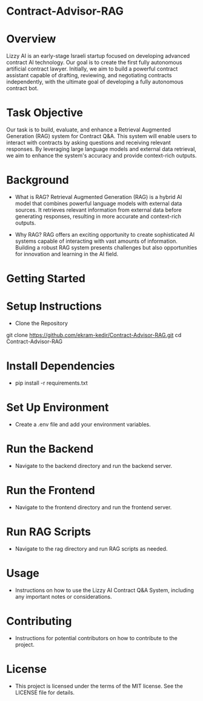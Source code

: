 # Contract-Advisor-RAG
# Overview

Lizzy AI is an early-stage Israeli startup focused on developing advanced contract AI technology. Our goal is to create the first fully autonomous artificial contract lawyer. Initially, we aim to build a powerful contract assistant capable of drafting, reviewing, and negotiating contracts independently, with the ultimate goal of developing a fully autonomous contract bot.

# Task Objective
Our task is to build, evaluate, and enhance a Retrieval Augmented Generation (RAG) system for Contract Q&A. This system will enable users to interact with contracts by asking questions and receiving relevant responses. By leveraging large language models and external data retrieval, we aim to enhance the system's accuracy and provide context-rich outputs.

# Background

- What is RAG?
Retrieval Augmented Generation (RAG) is a hybrid AI model that combines powerful language models with external data sources. It retrieves relevant information from external data before generating responses, resulting in more accurate and context-rich outputs.

- Why RAG?
RAG offers an exciting opportunity to create sophisticated AI systems capable of interacting with vast amounts of information. Building a robust RAG system presents challenges but also opportunities for innovation and learning in the AI field.

# Getting Started

# Setup Instructions

- Clone the Repository

git clone <https://github.com/ekram-kedir/Contract-Advisor-RAG.git>
cd Contract-Advisor-RAG

# Install Dependencies

- pip install -r requirements.txt

# Set Up Environment

- Create a .env file and add your environment variables.

# Run the Backend

- Navigate to the backend directory and run the backend server.

# Run the Frontend

- Navigate to the frontend directory and run the frontend server.

# Run RAG Scripts

- Navigate to the rag directory and run RAG scripts as needed.

# Usage

- Instructions on how to use the Lizzy AI Contract Q&A System, including any important notes or considerations.

# Contributing

- Instructions for potential contributors on how to contribute to the project.

# License

- This project is licensed under the terms of the MIT license. See the LICENSE file for details.
